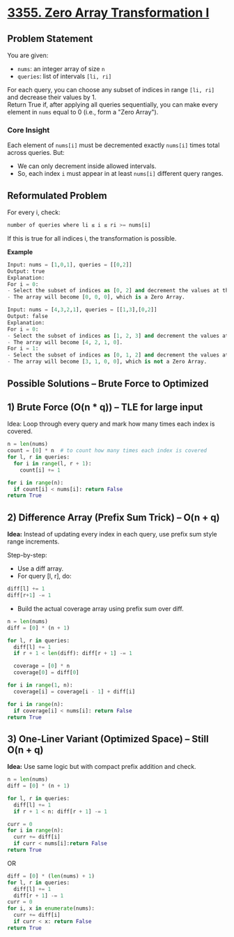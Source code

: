 # [3355. Zero Array Transformation I](https://leetcode.com/problems/zero-array-transformation-i/description/?envType=daily-question&envId=2025-05-20)

## Problem Statement
You are given:
- `nums`: an integer array of size `n`
- `queries`: list of intervals `[li, ri]`

For each query, you can choose any subset of indices in range `[li, ri]` and decrease their values by 1.  
Return True if, after applying all queries sequentially, you can make every element in `nums` equal to 0 (i.e., form a "Zero Array").  

### Core Insight
Each element of `nums[i]` must be decremented exactly `nums[i]` times total across queries. But:
- We can only decrement inside allowed intervals.
- So, each index `i` must appear in at least `nums[i]` different query ranges.

## Reformulated Problem
For every i, check:
```python
number of queries where li ≤ i ≤ ri >= nums[i]
```
If this is true for all indices i, the transformation is possible.

**Example**
```python
Input: nums = [1,0,1], queries = [[0,2]]
Output: true
Explanation:
For i = 0:
- Select the subset of indices as [0, 2] and decrement the values at these indices by 1.
- The array will become [0, 0, 0], which is a Zero Array.
```
```python
Input: nums = [4,3,2,1], queries = [[1,3],[0,2]]
Output: false
Explanation:
For i = 0:
- Select the subset of indices as [1, 2, 3] and decrement the values at these indices by 1.
- The array will become [4, 2, 1, 0].
For i = 1:
- Select the subset of indices as [0, 1, 2] and decrement the values at these indices by 1.
- The array will become [3, 1, 0, 0], which is not a Zero Array.
```
## Possible Solutions – Brute Force to Optimized
## 1) Brute Force (O(n * q)) – TLE for large input
Idea: Loop through every query and mark how many times each index is covered.
```python
n = len(nums)
count = [0] * n  # to count how many times each index is covered
for l, r in queries:
  for i in range(l, r + 1):
    count[i] += 1

for i in range(n):
  if count[i] < nums[i]: return False
return True
```
## 2) Difference Array (Prefix Sum Trick) – O(n + q)
**Idea:** Instead of updating every index in each query, use prefix sum style range increments.

Step-by-step:
- Use a diff array.
- For query [l, r], do:
```python
diff[l] += 1
diff[r+1] -= 1
```
- Build the actual coverage array using prefix sum over diff.

```python
n = len(nums)
diff = [0] * (n + 1)

for l, r in queries:
  diff[l] += 1
  if r + 1 < len(diff): diff[r + 1] -= 1

  coverage = [0] * n
  coverage[0] = diff[0]

for i in range(1, n):
  coverage[i] = coverage[i - 1] + diff[i]

for i in range(n):
  if coverage[i] < nums[i]: return False
return True
```

## 3) One-Liner Variant (Optimized Space) – Still O(n + q)

**Idea:** Use same logic but with compact prefix addition and check.
```python
n = len(nums)
diff = [0] * (n + 1)

for l, r in queries:
  diff[l] += 1
  if r + 1 < n: diff[r + 1] -= 1

curr = 0
for i in range(n):
  curr += diff[i]
  if curr < nums[i]:return False
return True
```
OR
```python
diff = [0] * (len(nums) + 1)
for l, r in queries:
  diff[l] += 1
  diff[r + 1] -= 1
curr = 0
for i, x in enumerate(nums):
  curr += diff[i]
  if curr < x: return False
return True
```